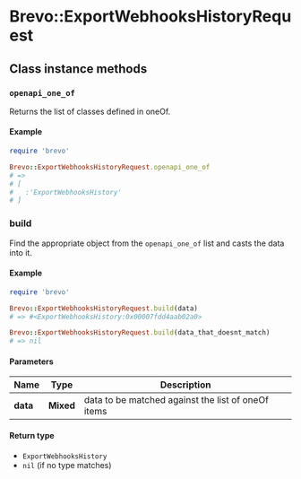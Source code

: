 # Brevo::ExportWebhooksHistoryRequest

## Class instance methods

### `openapi_one_of`

Returns the list of classes defined in oneOf.

#### Example

```ruby
require 'brevo'

Brevo::ExportWebhooksHistoryRequest.openapi_one_of
# =>
# [
#   :'ExportWebhooksHistory'
# ]
```

### build

Find the appropriate object from the `openapi_one_of` list and casts the data into it.

#### Example

```ruby
require 'brevo'

Brevo::ExportWebhooksHistoryRequest.build(data)
# => #<ExportWebhooksHistory:0x00007fdd4aab02a0>

Brevo::ExportWebhooksHistoryRequest.build(data_that_doesnt_match)
# => nil
```

#### Parameters

| Name | Type | Description |
| ---- | ---- | ----------- |
| **data** | **Mixed** | data to be matched against the list of oneOf items |

#### Return type

- `ExportWebhooksHistory`
- `nil` (if no type matches)

